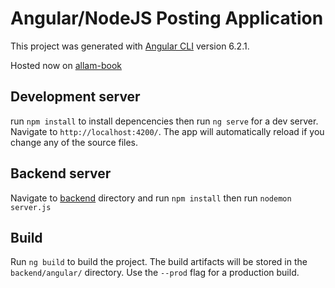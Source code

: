 # Angular/NodeJS Posting Application

This project was generated with [Angular CLI](https://github.com/angular/angular-cli) version 6.2.1.

Hosted now on [allam-book](http://socialmedia-env.6h2ff58d57.us-east-2.elasticbeanstalk.com/)

## Development server

run `npm install` to install depencencies then run `ng serve` for a dev server. Navigate to `http://localhost:4200/`. The app will automatically reload if you change any of the source files.

## Backend server

Navigate to [backend](backend/) directory and run `npm install` then run `nodemon server.js`

## Build

Run `ng build` to build the project. The build artifacts will be stored in the `backend/angular/` directory. Use the `--prod` flag for a production build.